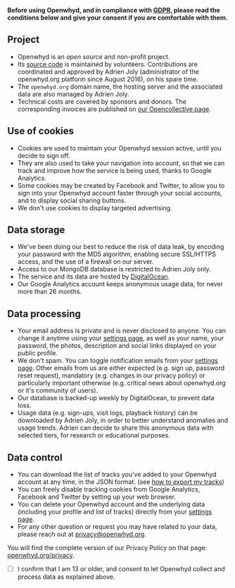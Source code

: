 **Before using Openwhyd, and in compliance with [GDPR](https://www.eugdpr.org/), please read the conditions below and give your consent if you are comfortable with them.**

## Project

- Openwhyd is an _open source_ and non-profit project.
- Its [source code](https://github.com/openwhyd/openwhyd) is maintained by volunteers. Contributions are coordinated and approved by Adrien Joly (administrator of the openwhyd.org platform since August 2016), on his spare time.
- The `openwhyd.org` domain name, the hosting server and the associated data are also managed by Adrien Joly.
- Technical costs are covered by sponsors and donors. The corresponding invoices are published on [our Opencollective page](https://opencollective.com/openwhyd).

## Use of cookies

- Cookies are used to maintain your Openwhyd session active, until you decide to sign off.
- They are also used to take your navigation into account, so that we can track and improve how the service is being used, thanks to Google Analytics.
- Some cookies may be created by Facebook and Twitter, to allow you to sign into your Openwhyd account faster through your social accounts, and to display social sharing buttons.
- We don't use cookies to display targeted advertising.

## Data storage

- We've been doing our best to reduce the risk of data leak, by encoding your password with the MD5 algorithm, enabling secure SSL/HTTPS access, and the use of a firewall on our server.
- Access to our MongoDB database is restricted to Adrien Joly only.
- The service and its data are hosted by [DigitalOcean](https://www.digitalocean.com/security/gdpr/).
- Our Google Analytics account keeps anonymous usage data, for never more than 26 months.

## Data processing

- Your email address is private and is never disclosed to anyone. You can change it anytime using your [settings page](https://openwhyd.org/settings), as well as your name, your password, the photos, description and social links displayed on your public profile.
- We don't spam. You can toggle notification emails from your [settings page](https://openwhyd.org/settings). Other emails from us are either expected (e.g. sign up, password reset request), mandatory (e.g. changes in our privacy policy) or particularly important otherwise (e.g. critical news about openwhyd.org or it's community of users).
- Our database is backed-up weekly by DigitalOcean, to prevent data loss.
- Usage data (e.g. sign-ups, visit logs, playback history) can be downloaded by Adrien Joly, in order to better understand anomalies and usage trends. Adrien can decide to share this anonymous data with selected tiers, for research or educational purposes.

## Data control

- You can download the list of tracks you've added to your Openwhyd account at any time, in the JSON format. (see [how to export my tracks](https://github.com/openwhyd/openwhyd/blob/master/docs/FAQ.md#how-to-export-my-tracks--comment-exporter-ma-musique-en-csv-ou-json-))
- You can freely disable tracking cookies from Google Analytics, Facebook and Twitter by setting up your web browser.
- You can delete your Openwhyd account and the underlying data (including your profile and list of tracks) directly from your [settings page](https://openwhyd.org/settings).
- For any other question or request you may have related to your data, please reach out at [privacy@openwhyd.org](mailto:privacy@openwhyd.org).

You will find the complete version of our Privacy Policy on that page: [openwhyd.org/privacy](/privacy).

- [ ] I confirm that I am 13 or older, and consent to let Openwhyd collect and process data as explained above.
